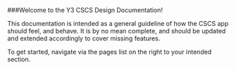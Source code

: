 ###Welcome to the Y3 CSCS Design Documentation!

This documentation is intended as a general guideline of how the CSCS app should feel, and behave. It is by no mean complete, and should be updated and extended accordingly to cover missing features.

To get started, navigate via the pages list on the right to your intended section.